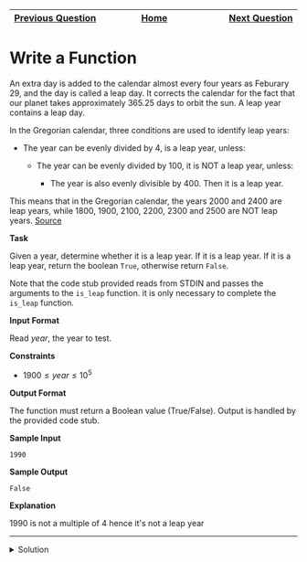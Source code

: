 | <img width=1000>[Previous Question](https://github.com/Kevin-Lago/python-hackerrank-solutions/tree/main/src/python/introduction/loops)</img> | <img width=1000>[Home](https://github.com/Kevin-Lago/python-hackerrank-solutions)</img> | <img width=1000>[Next Question](https://github.com/Kevin-Lago/python-hackerrank-solutions/tree/main/src/python/introduction/print_function)</img> |
|:---|:---:|---:|

# Write a Function

An extra day is added to the calendar almost every four years as Feburary 29, and the day is called a leap day. It corrects the calendar for the fact that our planet takes approximately 365.25 days to orbit the sun. A leap year contains a leap day.

In the Gregorian calendar, three conditions are used to identify leap years:

- The year can be evenly divided by 4, is a leap year, unless:

    - The year can be evenly divided by 100, it is NOT a leap year, unless:
    
        - The year is also evenly divisible by 400. Then it is a leap year.
        
This means that in the Gregorian calendar, the years 2000 and 2400 are leap years, while 1800, 1900, 2100, 2200, 2300 and 2500 are NOT leap years. [Source](https://www.timeanddate.com/date/leapyear.html)

__Task__

Given a year, determine whether it is a leap year. If it is a leap year. If it is a leap year, return the boolean ```True```, otherwise return ```False```.

Note that the code stub provided reads from STDIN and passes the arguments to the ```is_leap``` function. it is only necessary to complete the ```is_leap``` function.

__Input Format__

Read $year$, the year to test.

__Constraints__

- $1900 \le year \le 10^{5}$

__Output Format__

The function must return a Boolean value (True/False). Output is handled by the provided code stub.

__Sample Input__

```
1990
```

__Sample Output__

```
False
```

__Explanation__

1990 is not a multiple of 4 hence it's not a leap year

---

<details><summary>Solution</summary>
    
```python
def is_leap(year):
    leap = False

    if year % 4 == 0 and (year % 100 != 0 or year % 400 == 0):
        leap = True

    return leap
```
</details>
